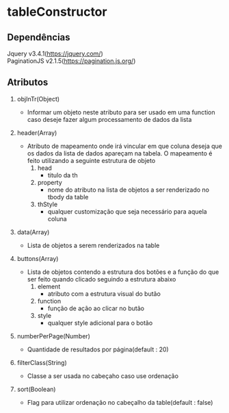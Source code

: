 # tableConstructor

## Dependências
Jquery v3.4.1(https://jquery.com/)<br/>
PaginationJS v2.1.5(https://pagination.js.org/)

## Atributos
1. objInTr(Object)
    - Informar um objeto neste atributo para ser usado em uma function caso deseje fazer algum processamento de dados da lista

2. header(Array)
    - Atributo de mapeamento onde irá vincular em que coluna deseja que os dados da lista de dados apareçam na tabela. O mapeamento é feito utilizando a seguinte estrutura de objeto
        1. head 
            - titulo da th
        2. property 
            - nome do atributo na lista de objetos a ser renderizado no tbody da table
        3. thStyle 
            - qualquer customização que seja necessário para aquela coluna

2. data(Array)
    - Lista de objetos a serem renderizados na table

3. buttons(Array)
    - Lista de objetos contendo a estrutura dos botões e a função do que ser feito quando clicado seguindo a estrutura abaixo
        1. element 
            - atributo com a estrutura visual do butão
        2. function 
            - função de ação ao clicar no butão
        3. style 
            - qualquer style adicional para o botão
4. numberPerPage(Number)
    - Quantidade de resultados por página(default : 20)

5. filterClass(String)
    - Classe a ser usada no cabeçaho caso use ordenação

6. sort(Boolean)
    - Flag para utilizar ordenação no cabeçalho da table(default : false)
